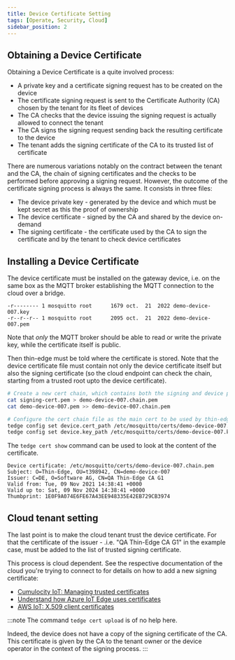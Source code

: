 ```yaml
---
title: Device Certificate Setting
tags: [Operate, Security, Cloud]
sidebar_position: 2
---
```


## Obtaining a Device Certificate

Obtaining a Device Certificate is a quite involved process:
- A private key and a certificate signing request has to be created on the device
- The certificate signing request is sent to the Certificate Authority (CA) chosen by the tenant for its fleet of devices
- The CA checks that the device issuing the signing request is actually allowed to connect the tenant
- The CA signs the signing request sending back the resulting certificate to the device
- The tenant adds the signing certificate of the CA to its trusted list of certificate

There are numerous variations notably on the contract between the tenant and the CA,
the chain of signing certificates and the checks to be performed before approving a signing request.
However, the outcome of the certificate signing process is always the same.
It consists in three files:
- The device private key - generated by the device and which must be kept secret as this the proof of ownership
- The device certificate - signed by the CA and shared by the device on-demand
- The signing certificate - the certificate used by the CA to sign the certificate and by the tenant to check device certificates

## Installing a Device Certificate

The device certificate must be installed on the gateway device,
i.e. on the same box as the MQTT broker establishing the MQTT connection to the cloud over a bridge.

```text title="ls -lh /etc/mosquitto/certs"
-r-------- 1 mosquitto root      1679 oct.  21  2022 demo-device-007.key
-r--r--r-- 1 mosquitto root      2095 oct.  21  2022 demo-device-007.pem
```

Note that *only* the MQTT broker should be able to read or write the private key, while the certificate itself is public.

Then thin-edge must be told where the certificate is stored.
Note that the device certificate file must contain not only the device certificate itself
but also the signing certificate
(so the cloud endpoint can check the chain, starting from a trusted root upto the device certificate).

```sh
# Create a new cert chain, which contains both the signing and device public cert
cat signing-cert.pem > demo-device-007.chain.pem
cat demo-device-007.pem >> demo-device-007.chain.pem

# Configure the cert chain file as the main cert to be used by thin-edge.io
tedge config set device.cert_path /etc/mosquitto/certs/demo-device-007.chain.pem
tedge config set device.key_path /etc/mosquitto/certs/demo-device-007.key
```

The `tedge cert show` command can be used to look at the content of the certificate.

```text title="tedge cert show""                                 
Device certificate: /etc/mosquitto/certs/demo-device-007.chain.pem
Subject: O=Thin-Edge, OU=t398942, CN=demo-device-007
Issuer: C=DE, O=Software AG, CN=QA Thin-Edge CA G1
Valid from: Tue, 09 Nov 2021 14:38:41 +0000
Valid up to: Sat, 09 Nov 2024 14:38:41 +0000
Thumbprint: 1E0F9A074E6FE67A43EE948335E42EB729CB3974
```

## Cloud tenant setting

The last point is to make the cloud tenant trust the device certificate.
For that the certificate of the issuer - .i.e. "QA Thin-Edge CA G1" in the example case,
must be added to the list of trusted signing certificate.

This process is cloud dependent.
See the respective documentation of the cloud you're trying to connect to for details on how to add a new signing certificate:
- [Cumulocity IoT: Managing trusted certificates](https://cumulocity.com/guides/users-guide/device-management/#managing-trusted-certificates)
- [Understand how Azure IoT Edge uses certificates](https://learn.microsoft.com/en-us/azure/iot-edge/iot-edge-certs)
- [AWS IoT: X.509 client certificates](https://docs.aws.amazon.com/iot/latest/developerguide/x509-client-certs.html)

:::note
The command `tedge cert upload` is of no help here.

Indeed, the device does not have a copy of the signing certificate of the CA.
This certificate is given by the CA to the tenant owner or the device operator
in the context of the signing process.
:::
